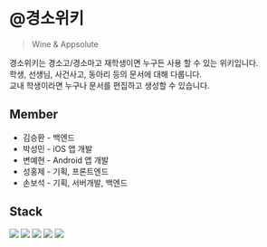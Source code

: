 # @경소위키
> Wine & Appsolute

경소위키는 경소고/경소마고 재학생이면 누구든 사용 할 수 있는
위키입니다.  
학생, 선생님, 사건사고, 동아리 등의 문서에 대해 다룹니다.  
교내 학생이라면 누구나 문서를 편집하고 생성할 수 있습니다.

## Member

- 김승환 - 백엔드
- 박성민 - iOS 앱 개발
- 변예현 - Android 앱 개발
- 성홍제 - 기획, 프론트엔드
- 손보석 - 기획, 서버개발, 백엔드

## Stack

<div display="flex">
<img src="https://img.shields.io/badge/React-61DAFB?style=flat-square&logo=React&logoColor=white"/>
<img src="https://img.shields.io/badge/Spring-6DB33F?style=flat-square&logo=Spring&logoColor=white"/>
<img src="https://img.shields.io/badge/Swift-F05138?style=flat-square&logo=Swift&logoColor=white"/>
<img src="https://img.shields.io/badge/kotlin-7F52FF?style=flat-square&logo=kotlin&logoColor=white"/>
<img src="https://img.shields.io/badge/AWS-232F3E?style=flat-square&logo=amazonwebservices&logoColor=white"/>
</div>
